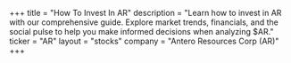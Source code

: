 +++
title = "How To Invest In AR"
description = "Learn how to invest in AR with our comprehensive guide. Explore market trends, financials, and the social pulse to help you make informed decisions when analyzing $AR."
ticker = "AR"
layout = "stocks"
company = "Antero Resources Corp (AR)"
+++

